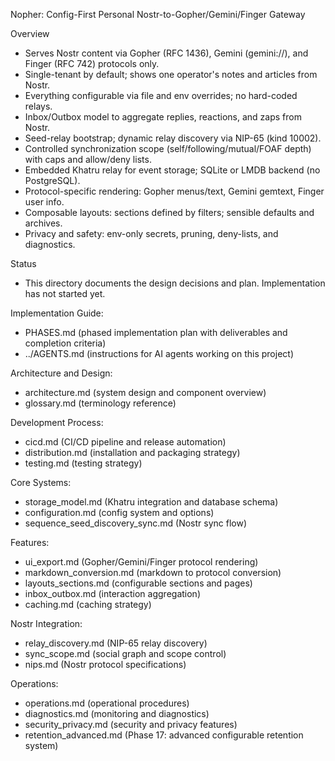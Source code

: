 Nopher: Config-First Personal Nostr-to-Gopher/Gemini/Finger Gateway

Overview
- Serves Nostr content via Gopher (RFC 1436), Gemini (gemini://), and Finger (RFC 742) protocols only.
- Single-tenant by default; shows one operator's notes and articles from Nostr.
- Everything configurable via file and env overrides; no hard-coded relays.
- Inbox/Outbox model to aggregate replies, reactions, and zaps from Nostr.
- Seed-relay bootstrap; dynamic relay discovery via NIP-65 (kind 10002).
- Controlled synchronization scope (self/following/mutual/FOAF depth) with caps and allow/deny lists.
- Embedded Khatru relay for event storage; SQLite or LMDB backend (no PostgreSQL).
- Protocol-specific rendering: Gopher menus/text, Gemini gemtext, Finger user info.
- Composable layouts: sections defined by filters; sensible defaults and archives.
- Privacy and safety: env-only secrets, pruning, deny-lists, and diagnostics.

Status
- This directory documents the design decisions and plan. Implementation has not started yet.

Implementation Guide:
- PHASES.md (phased implementation plan with deliverables and completion criteria)
- ../AGENTS.md (instructions for AI agents working on this project)

Architecture and Design:
- architecture.md (system design and component overview)
- glossary.md (terminology reference)

Development Process:
- cicd.md (CI/CD pipeline and release automation)
- distribution.md (installation and packaging strategy)
- testing.md (testing strategy)

Core Systems:
- storage_model.md (Khatru integration and database schema)
- configuration.md (config system and options)
- sequence_seed_discovery_sync.md (Nostr sync flow)

Features:
- ui_export.md (Gopher/Gemini/Finger protocol rendering)
- markdown_conversion.md (markdown to protocol conversion)
- layouts_sections.md (configurable sections and pages)
- inbox_outbox.md (interaction aggregation)
- caching.md (caching strategy)

Nostr Integration:
- relay_discovery.md (NIP-65 relay discovery)
- sync_scope.md (social graph and scope control)
- nips.md (Nostr protocol specifications)

Operations:
- operations.md (operational procedures)
- diagnostics.md (monitoring and diagnostics)
- security_privacy.md (security and privacy features)
- retention_advanced.md (Phase 17: advanced configurable retention system)

